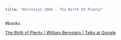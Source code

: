 ```yaml
---
title: "Bernstein 2004 - The Birth Of Plenty"
---
```


#books

[The Birth of Plenty | William Bernstein | Talks at Google](https://www.youtube.com/watch?v=fTUZXwQwUJM&list=WL)